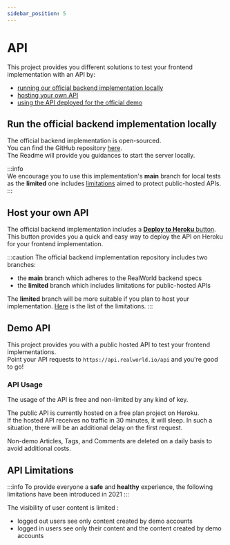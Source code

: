 ```yaml
---
sidebar_position: 5
---
```


# API

This project provides you different solutions to test your frontend implementation with an API by:

- [running our official backend implementation locally](#run-the-official-backend-implementation-locally)
- [hosting your own API](#host-your-own-api)
- [using the API deployed for the official demo](#demo-api)

## Run the official backend implementation locally

The official backend implementation is open-sourced.  
You can find the GitHub repository [here](https://github.com/gothinkster/node-express-prisma-v1-official-app).  
The Readme will provide you guidances to start the server locally.

:::info  
We encourage you to use this implementation's **main** branch for local tests as the **limited** one includes [limitations](#api-limitations) aimed to protect public-hosted APIs.  
:::

## Host your own API

The official backend implementation includes a [**Deploy to Heroku** button](https://github.com/gothinkster/node-express-prisma-v1-official-app#deploy-to-heroku).  
This button provides you a quick and easy way to deploy the API on Heroku for your frontend implementation.

:::caution
The official backend implementation repository includes two branches:

- the **main** branch which adheres to the RealWorld backend specs
- the **limited** branch which includes limitations for public-hosted APIs

The **limited** branch will be more suitable if you plan to host your implementation.
[Here](#api-limitations) is the list of the limitations.
:::

## Demo API

This project provides you with a public hosted API to test your frontend implementations.  
Point your API requests to `https://api.realworld.io/api` and you're good to go!

### API Usage

The usage of the API is free and non-limited by any kind of key.

The public API is currently hosted on a free plan project on Heroku.  
If the hosted API receives no traffic in 30 minutes, it will sleep. In such a situation, there will be an additional delay on the first request.

Non-demo Articles, Tags, and Comments are deleted on a daily basis to avoid additional costs.

## API Limitations

:::info
To provide everyone a **safe** and **healthy** experience, the following limitations have been introduced in 2021
:::

The visibility of user content is limited :

- logged out users see only content created by demo accounts
- logged in users see only their content and the content created by demo accounts
